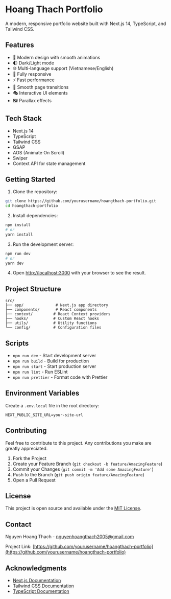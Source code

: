 # Hoang Thach Portfolio

A modern, responsive portfolio website built with Next.js 14, TypeScript, and Tailwind CSS.

## Features

- 🎨 Modern design with smooth animations
- 🌓 Dark/Light mode
- 🌐 Multi-language support (Vietnamese/English)
- 📱 Fully responsive
- ⚡ Fast performance
- 🔄 Smooth page transitions
- 🎭 Interactive UI elements
- 🖼️ Parallax effects

## Tech Stack

- Next.js 14
- TypeScript
- Tailwind CSS
- GSAP
- AOS (Animate On Scroll)
- Swiper
- Context API for state management

## Getting Started

1. Clone the repository:
```bash
git clone https://github.com/yourusername/hoangthach-portfolio.git
cd hoangthach-portfolio
```

2. Install dependencies:
```bash
npm install
# or
yarn install
```

3. Run the development server:
```bash
npm run dev
# or
yarn dev
```

4. Open [http://localhost:3000](http://localhost:3000) with your browser to see the result.

## Project Structure

```
src/
├── app/              # Next.js app directory
├── components/       # React components
├── context/         # React Context providers
├── hooks/           # Custom React hooks
├── utils/           # Utility functions
└── config/          # Configuration files
```

## Scripts

- `npm run dev` - Start development server
- `npm run build` - Build for production
- `npm run start` - Start production server
- `npm run lint` - Run ESLint
- `npm run prettier` - Format code with Prettier

## Environment Variables

Create a `.env.local` file in the root directory:

```env
NEXT_PUBLIC_SITE_URL=your-site-url
```

## Contributing

Feel free to contribute to this project. Any contributions you make are greatly appreciated.

1. Fork the Project
2. Create your Feature Branch (`git checkout -b feature/AmazingFeature`)
3. Commit your Changes (`git commit -m 'Add some AmazingFeature'`)
4. Push to the Branch (`git push origin feature/AmazingFeature`)
5. Open a Pull Request

## License

This project is open source and available under the [MIT License](LICENSE).

## Contact

Nguyen Hoang Thach - nguyenhoangthach2005@gmail.com

Project Link: [https://github.com/yourusername/hoangthach-portfolio](https://github.com/yourusername/hoangthach-portfolio)

## Acknowledgments

- [Next.js Documentation](https://nextjs.org/docs)
- [Tailwind CSS Documentation](https://tailwindcss.com/docs)
- [TypeScript Documentation](https://www.typescriptlang.org/docs)
